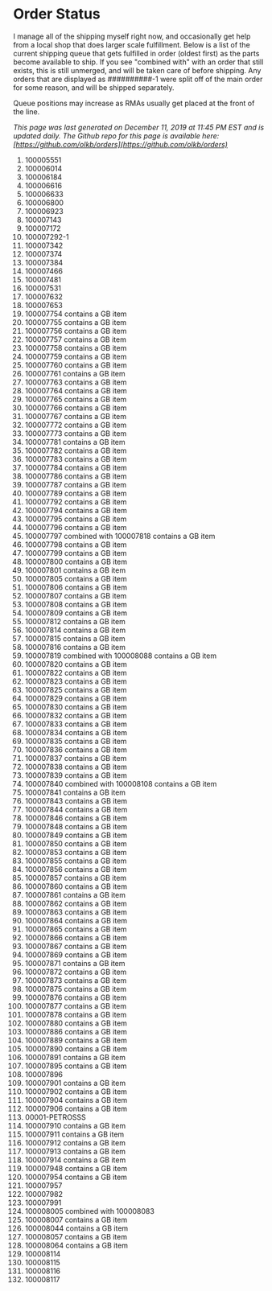 # Order Status

I manage all of the shipping myself right now, and occasionally get help from a local shop that does larger scale fulfillment. Below is a list of the current shipping queue that gets fulfilled in order (oldest first) as the parts become available to ship. If you see "combined with" with an order that still exists, this is still unmerged, and will be taken care of before shipping. Any orders that are displayed as ##########-1 were split off of the main order for some reason, and will be shipped separately.

Queue positions may increase as RMAs usually get placed at the front of the line.

*This page was last generated on December 11, 2019 at 11:45 PM EST and is updated daily. The Github repo for this page is available here: [https://github.com/olkb/orders](https://github.com/olkb/orders)*

 1. 100005551
 2. 100006014
 3. 100006184
 4. 100006616
 5. 100006633
 6. 100006800
 7. 100006923
 8. 100007143
 9. 100007172
 10. 100007292-1
 11. 100007342
 12. 100007374
 13. 100007384
 14. 100007466
 15. 100007481
 16. 100007531
 17. 100007632
 18. 100007653
 19. 100007754 contains a GB item
 20. 100007755 contains a GB item
 21. 100007756 contains a GB item
 22. 100007757 contains a GB item
 23. 100007758 contains a GB item
 24. 100007759 contains a GB item
 25. 100007760 contains a GB item
 26. 100007761 contains a GB item
 27. 100007763 contains a GB item
 28. 100007764 contains a GB item
 29. 100007765 contains a GB item
 30. 100007766 contains a GB item
 31. 100007767 contains a GB item
 32. 100007772 contains a GB item
 33. 100007773 contains a GB item
 34. 100007781 contains a GB item
 35. 100007782 contains a GB item
 36. 100007783 contains a GB item
 37. 100007784 contains a GB item
 38. 100007786 contains a GB item
 39. 100007787 contains a GB item
 40. 100007789 contains a GB item
 41. 100007792 contains a GB item
 42. 100007794 contains a GB item
 43. 100007795 contains a GB item
 44. 100007796 contains a GB item
 45. 100007797 combined with 100007818 contains a GB item
 46. 100007798 contains a GB item
 47. 100007799 contains a GB item
 48. 100007800 contains a GB item
 49. 100007801 contains a GB item
 50. 100007805 contains a GB item
 51. 100007806 contains a GB item
 52. 100007807 contains a GB item
 53. 100007808 contains a GB item
 54. 100007809 contains a GB item
 55. 100007812 contains a GB item
 56. 100007814 contains a GB item
 57. 100007815 contains a GB item
 58. 100007816 contains a GB item
 59. 100007819 combined with 100008088 contains a GB item
 60. 100007820 contains a GB item
 61. 100007822 contains a GB item
 62. 100007823 contains a GB item
 63. 100007825 contains a GB item
 64. 100007829 contains a GB item
 65. 100007830 contains a GB item
 66. 100007832 contains a GB item
 67. 100007833 contains a GB item
 68. 100007834 contains a GB item
 69. 100007835 contains a GB item
 70. 100007836 contains a GB item
 71. 100007837 contains a GB item
 72. 100007838 contains a GB item
 73. 100007839 contains a GB item
 74. 100007840 combined with 100008108 contains a GB item
 75. 100007841 contains a GB item
 76. 100007843 contains a GB item
 77. 100007844 contains a GB item
 78. 100007846 contains a GB item
 79. 100007848 contains a GB item
 80. 100007849 contains a GB item
 81. 100007850 contains a GB item
 82. 100007853 contains a GB item
 83. 100007855 contains a GB item
 84. 100007856 contains a GB item
 85. 100007857 contains a GB item
 86. 100007860 contains a GB item
 87. 100007861 contains a GB item
 88. 100007862 contains a GB item
 89. 100007863 contains a GB item
 90. 100007864 contains a GB item
 91. 100007865 contains a GB item
 92. 100007866 contains a GB item
 93. 100007867 contains a GB item
 94. 100007869 contains a GB item
 95. 100007871 contains a GB item
 96. 100007872 contains a GB item
 97. 100007873 contains a GB item
 98. 100007875 contains a GB item
 99. 100007876 contains a GB item
 100. 100007877 contains a GB item
 101. 100007878 contains a GB item
 102. 100007880 contains a GB item
 103. 100007886 contains a GB item
 104. 100007889 contains a GB item
 105. 100007890 contains a GB item
 106. 100007891 contains a GB item
 107. 100007895 contains a GB item
 108. 100007896
 109. 100007901 contains a GB item
 110. 100007902 contains a GB item
 111. 100007904 contains a GB item
 112. 100007906 contains a GB item
 113. 00001-PETROSSS
 114. 100007910 contains a GB item
 115. 100007911 contains a GB item
 116. 100007912 contains a GB item
 117. 100007913 contains a GB item
 118. 100007914 contains a GB item
 119. 100007948 contains a GB item
 120. 100007954 contains a GB item
 121. 100007957
 122. 100007982
 123. 100007991
 124. 100008005 combined with 100008083
 125. 100008007 contains a GB item
 126. 100008044 contains a GB item
 127. 100008057 contains a GB item
 128. 100008064 contains a GB item
 129. 100008114
 130. 100008115
 131. 100008116
 132. 100008117
